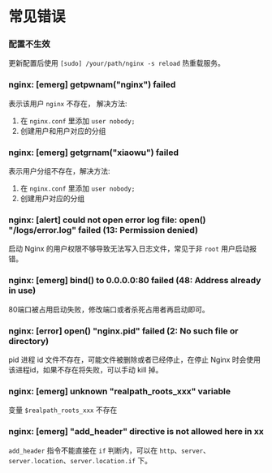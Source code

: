 # 常见错误

### 配置不生效

更新配置后使用 `[sudo] /your/path/nginx -s reload` 热重载服务。

### nginx: [emerg] getpwnam("nginx") failed

表示该用户 `nginx` 不存在， 解决方法:

1. 在 `nginx.conf` 里添加 `user nobody;`
2. 创建用户和用户对应的分组

### nginx: [emerg] getgrnam("xiaowu") failed

表示用户分组不存在，解决方法:

1. 在 `nginx.conf` 里添加 `user nobody;`
2. 创建用户对应的分组

### nginx: [alert] could not open error log file: open() "/logs/error.log" failed (13: Permission denied)

启动 Nginx 的用户权限不够导致无法写入日志文件，常见于非 `root` 用户启动报错。

### nginx: [emerg] bind() to 0.0.0.0:80 failed (48: Address already in use)

80端口被占用启动失败，修改端口或者杀死占用者再启动即可。

### nginx: [error] open() "nginx.pid" failed (2: No such file or directory)

pid 进程 id 文件不存在，可能文件被删除或者已经停止，在停止 Nginx 时会使用该进程id，如果不存在将失败，可以手动 kill 掉。

### nginx: [emerg] unknown "realpath_roots_xxx" variable

变量 `$realpath_roots_xxx` 不存在

### nginx: [emerg] "add_header" directive is not allowed here in xx

`add_header` 指令不能直接在 `if` 判断内，可以在 `http`、`server`、`server.location`、`server.location.if` 下。